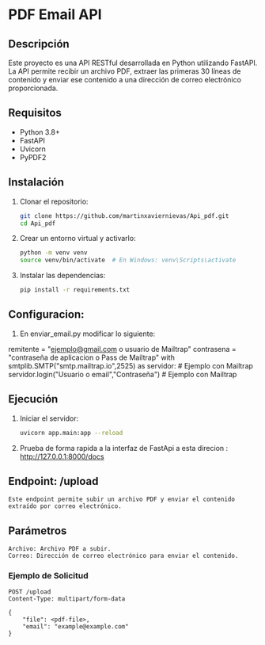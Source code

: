 # PDF Email API

## Descripción
Este proyecto es una API RESTful desarrollada en Python utilizando FastAPI. La API permite recibir un archivo PDF, extraer las primeras 30 líneas de contenido y enviar ese contenido a una dirección de correo electrónico proporcionada.


## Requisitos
- Python 3.8+
- FastAPI
- Uvicorn
- PyPDF2


## Instalación

1. Clonar el repositorio:
    ```sh
    git clone https://github.com/martinxaviernievas/Api_pdf.git
    cd Api_pdf
    ```

2. Crear un entorno virtual y activarlo:
    ```sh
    python -m venv venv
    source venv/bin/activate  # En Windows: venv\Scripts\activate
    ```

3. Instalar las dependencias:
    ```sh
    pip install -r requirements.txt
    ```

## Configuracion:


1.  En enviar_email.py modificar lo siguiente:

   remitente = "ejemplo@gmail.com o usuario de Mailtrap" 
   contrasena =  "contraseña de aplicacion o Pass de Mailtrap" 
   with smtplib.SMTP("smtp.mailtrap.io",2525) as servidor: # Ejemplo con Mailtrap
   servidor.login("Usuario o email","Contraseña") # Ejemplo con Mailtrap
 

## Ejecución

1. Iniciar el servidor:
    ```sh
    uvicorn app.main:app --reload
    ```

2. Prueba de forma rapida a la interfaz de FastApi a esta direcion : http://127.0.0.1:8000/docs


## Endpoint: /upload
    Este endpoint permite subir un archivo PDF y enviar el contenido extraído por correo electrónico.

## Parámetros
    Archivo: Archivo PDF a subir.
    Correo: Dirección de correo electrónico para enviar el contenido.

### Ejemplo de Solicitud
```http
POST /upload
Content-Type: multipart/form-data

{
    "file": <pdf-file>,
    "email": "example@example.com"
}